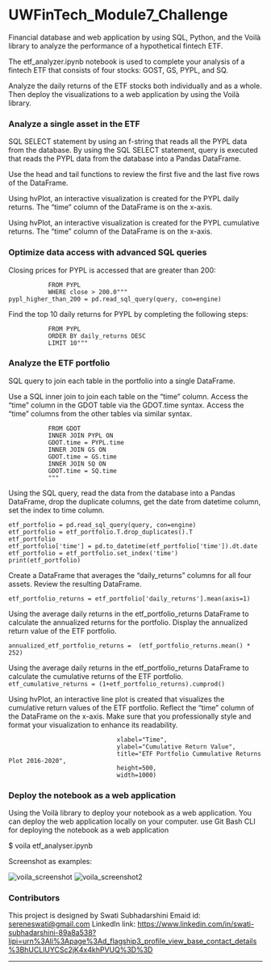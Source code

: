 # UWFinTech_Module7_Challenge
Financial database and web application by using SQL, Python, and the Voilà library to analyze the performance of a hypothetical fintech ETF.

The etf_analyzer.ipynb notebook is used to complete your analysis of a fintech ETF that consists of four stocks: GOST, GS, PYPL, and SQ. 

Analyze the daily returns of the ETF stocks both individually and as a whole. Then deploy the visualizations to a web application by using the Voilà library.


### Analyze a single asset in the ETF

SQL SELECT statement by using an f-string that reads all the PYPL data from the database. By using the SQL SELECT statement, query is executed that reads the PYPL data from the database into a Pandas DataFrame.

Use the head and tail functions to review the first five and the last five rows of the DataFrame. 

Using hvPlot, an interactive visualization is created for the PYPL daily returns. The “time” column of the DataFrame is on the x-axis. 

Using hvPlot, an interactive visualization is created for the PYPL cumulative returns. The “time” column of the DataFrame is on the x-axis. 

### Optimize data access with advanced SQL queries

Closing prices for PYPL is accessed that are greater than 200:

```query = """SELECT time, close
           FROM PYPL
           WHERE close > 200.0"""
pypl_higher_than_200 = pd.read_sql_query(query, con=engine)
```

Find the top 10 daily returns for PYPL by completing the following steps:

```query = """SELECT time, daily_returns
           FROM PYPL
           ORDER BY daily_returns DESC
           LIMIT 10"""
```

### Analyze the ETF portfolio

SQL query to join each table in the portfolio into a single DataFrame.

Use a SQL inner join to join each table on the “time” column. Access the “time” column in the GDOT table via the GDOT.time syntax. Access the “time” columns from the other tables via similar syntax.

```query = """SELECT *
           FROM GDOT
           INNER JOIN PYPL ON
           GDOT.time = PYPL.time
           INNER JOIN GS ON
           GDOT.time = GS.time
           INNER JOIN SQ ON
           GDOT.time = SQ.time
           """
```

Using the SQL query, read the data from the database into a Pandas DataFrame, drop the duplicate columns, get the date from datetime column, set the index to time column.
```
etf_portfolio = pd.read_sql_query(query, con=engine)
etf_portfolio = etf_portfolio.T.drop_duplicates().T
etf_portfolio
etf_portfolio['time'] = pd.to_datetime(etf_portfolio['time']).dt.date
etf_portfolio = etf_portfolio.set_index('time')
print(etf_portfolio)
```
Create a DataFrame that averages the “daily_returns” columns for all four assets. Review the resulting DataFrame.

```etf_portfolio_returns = etf_portfolio['daily_returns'].mean(axis=1)```

Using the average daily returns in the etf_portfolio_returns DataFrame to calculate the annualized returns for the portfolio. Display the annualized return value of the ETF portfolio.

```annualized_etf_portfolio_returns =  (etf_portfolio_returns.mean() * 252)```

Using the average daily returns in the etf_portfolio_returns DataFrame to calculate the cumulative returns of the ETF portfolio.
```etf_cumulative_returns = (1+etf_portfolio_returns).cumprod()```

Using hvPlot, an interactive line plot is created that visualizes the cumulative return values of the ETF portfolio. Reflect the “time” column of the DataFrame on the x-axis. Make sure that you professionally style and format your visualization to enhance its readability.

```etf_cumulative_returns.hvplot(x="time",
                              xlabel="Time",
                              ylabel="Cumulative Return Value",
                              title="ETF Portfolio Cummulative Returns Plot 2016-2020",
                              height=500,
                              width=1000)
 ```

### Deploy the notebook as a web application

Using the Voilà library to deploy your notebook as a web application. You can deploy the web application locally on your computer.
use Git Bash CLI for deploying the notebook as a web application

$ voila etf_analyser.ipynb

Screenshot as examples:

![voila_screenshot](UWFinTech_Module7_Challenge/Images/Voila_screenshot.png)
![voila_screenshot2](UWFinTech_Module7_Challenge/Images/voila2_screenshot.png)

### Contributors

This project is designed by Swati Subhadarshini 
Emaid id: sereneswati@gmail.com
LinkedIn link: https://www.linkedin.com/in/swati-subhadarshini-89a8a538?lipi=urn%3Ali%3Apage%3Ad_flagship3_profile_view_base_contact_details%3BhUCLlUYCSc2jK4x4khPVUQ%3D%3D

---
